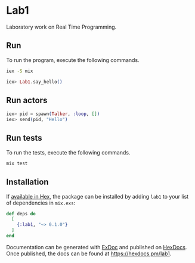 # Lab1

Laboratory work on Real Time Programming.

## Run

To run the program, execute the following commands.

```bash
iex -S mix
```

```elixir
iex> Lab1.say_hello()
```

## Run actors

```elixir
iex> pid = spawn(Talker, :loop, [])
iex> send(pid, "Hello")
```

## Run tests

To run the tests, execute the following commands.

```bash
mix test
```

## Installation

If [available in Hex](https://hex.pm/docs/publish), the package can be installed
by adding `lab1` to your list of dependencies in `mix.exs`:

```elixir
def deps do
  [
    {:lab1, "~> 0.1.0"}
  ]
end
```

Documentation can be generated with [ExDoc](https://github.com/elixir-lang/ex_doc)
and published on [HexDocs](https://hexdocs.pm). Once published, the docs can
be found at <https://hexdocs.pm/lab1>.
